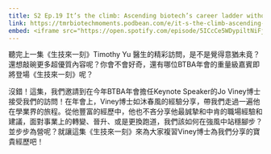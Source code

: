 ```yaml
---
title: S2 Ep.19 It’s the climb: Ascending biotech’s career ladder without losing balance ft. Dr. Jo Viney
link: https://tmrbiotechmoments.podbean.com/e/it-s-the-climb-ascending-biotech-s-career-ladder-without-losing-balance-ft-dr-jo-viney/
embed: <iframe src="https://open.spotify.com/episode/5ICcCe5WDypiltNiFjdoM7" width="100%" height="232" frameborder="0" allowtransparency="true" allow="encrypted-media"></iframe>
---
```


聽完上一集《生技來一刻》Timothy Yu 醫生的精彩訪問，是不是覺得意猶未竟？還想敲碗更多超優質內容呢？你會不會好奇，還有哪位BTBA年會的重量級嘉賓即將登場《生技來一刻》呢？ 
 
沒錯！這集，我們邀請到在今年BTBA年會擔任Keynote Speaker的Jo Viney博士接受我們的訪問！在年會上，Viney博士如沐春風的經驗分享，帶我們走過一遍他在學業界的旅程。從他豐富的經歷中，他也不吝分享他最誠摯和中肯的職場經驗和建議，面對事業上的轉變、晉升、或是更換跑道，我們該如何在強風中站穩腳步？並步步為營呢？就讓這集《生技來一刻》來為大家複習Viney博士為我們分享的寶貴經歷吧！  